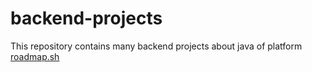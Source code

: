 # backend-projects
This repository contains many backend projects about java of platform [roadmap.sh](https://roadmap.sh/backend/projects)
